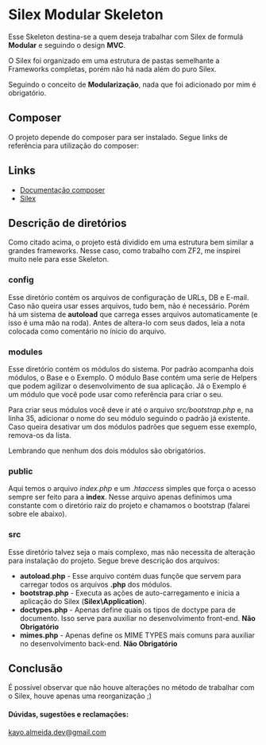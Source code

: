 # Silex Modular Skeleton

Esse Skeleton destina-se a quem deseja trabalhar com Silex de formulá **Modular** e seguindo o design **MVC**.

O Silex foi organizado em uma estrutura de pastas semelhante a Frameworks completas, porém não há nada além do puro Silex.

Seguindo o conceito de **Modularização**, nada que foi adicionado por mim é obrigatório.

## Composer

O projeto depende do composer para ser instalado. Segue links de referência para utilização do composer:

## Links
* [Documentação composer](https://getcomposer.org/doc)
* [Silex](http://silex.sensiolabs.org/)

## Descrição de diretórios

Como citado acima, o projeto está dividido em uma estrutura bem similar a grandes frameworks. Nesse caso, como trabalho com ZF2, me inspirei muito nele para esse Skeleton.

### config

Esse diretório contém os arquivos de configuração de URLs, DB e E-mail. Caso não queira usar esses arquivos, tudo bem, não é necessário. Porém há um sistema de **autoload** que carrega esses arquivos automaticamente (e isso é uma mão na roda). Antes de altera-lo com seus dados, leia a nota colocada como comentário no ínicio do arquivo.

### modules
Esse diretório contém os módulos do sistema. Por padrão acompanha dois módulos, o Base e o Exemplo. O módulo Base contém uma serie de Helpers que podem agilizar o desenvolvimento de sua aplicação. Já o Exemplo é um módulo que você pode usar como referência para criar o seu.

Para criar seus módulos você deve ir até o arquivo *src/bootstrap.php* e, na linha 35, adicionar o nome do seu módulo seguindo o padrão já existente. Caso queira desativar um dos módulos padrões que seguem esse exemplo, remova-os da lista.

Lembrando que nenhum dos dois módulos são obrigatórios.

### public
Aqui temos o arquivo *index.php* e um *.htaccess* simples que força o acesso sempre ser feito para a **index**. Nesse arquivo apenas definimos uma constante com o diretório raiz do projeto e chamamos o bootstrap (falarei sobre ele abaixo).

### src
Esse diretório talvez seja o mais complexo, mas não necessita de alteração para instalação do projeto. Segue breve descrição dos arquivos:

* **autoload.php**  - Esse arquivo contém duas funçõe que servem para carregar todos os arquivos **.php** dos módulos.
* **bootstrap.php** - Executa as ações de auto-carregamento e inicia a aplicação do Silex (**Silex\Application**).
* **doctypes.php**  - Apenas define quais os tipos de doctype para de documento. Isso serve para auxiliar no desenvolvimento front-end. **Não Obrigatório**
* **mimes.php**     - Apenas define os MIME TYPES mais comuns para auxiliar no desenvolvimento back-end.  **Não Obrigatório**

## Conclusão

É possível observar que não houve alterações no método de trabalhar com o Silex, houve apenas uma reorganização ;)

#### Dúvidas, sugestões e reclamações:

kayo.almeida.dev@gmail.com